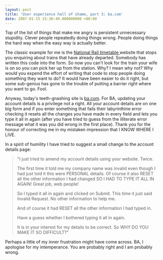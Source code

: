 ```yaml
---
layout: post
title: 'User experience hall of shame, part 3: ba.com'
date: 2007-01-15 15:38:40.000000000 +00:00
---
```

Top of the list of things that make me angry is persistent unnecessary stupidity. Clever people repeatedly doing things wrong. People doing things the hard way when the easy way is actually better.

The classic example for me is the <a target="_blank" href="http://nationalrail.co.uk/">National Rail timetable </a>website that stops you enquiring about trains that have already departed. Somebody has written this code into the form. So now you can't look for the train your wife is on so you can pick her up from the station. Why? I mean why not? Why would you expend the effort of writing that code to stop people doing something they want to do? It would have been easier to do it right, but some sub-genius has gone to the trouble of putting a barrier right where you want to go. Fool.

Anyway, today's teeth-gnashing site is <a target="_blank" href="http://www.britishairways.com">ba.com</a>. For BA, updating your account details is a privilege not a right. All your account details are on one big form and if you enter something that fails their labyrinthine error checking it resets all the changes you have made in every field and lets you type it all in again (after you have tried to guess from the illiterate error message what it was you did wrong in the first place). Thank you for the honour of correcting me in my mistaken impression that I KNOW WHERE I LIVE.

In a spirit of humility I have tried to suggest a small change to the account details page:
<blockquote>"I just tried to amend my account details using your website. Twice.

The first time it told me my company name was invalid even though I had just told it this were PERSONAL details. Of course it also RESET all the other information I had changed SO I HAD TO TYPE IT ALL IN AGAIN! Great job, web people!

So I typed it all in again and clicked on Submit. This time it just said Invalid Request. No other information to help me.

And of course it had RESET all the other information I had typed in.

Have a guess whether I bothered typing it all in again.

It is in your interest for my details to be correct. So WHY DO YOU MAKE IT SO DIFFICULT?"</blockquote>
Perhaps a little of my inner frustration might have come across. BA, I apologise for my intemperance. You are probably right and I am probably wrong.
